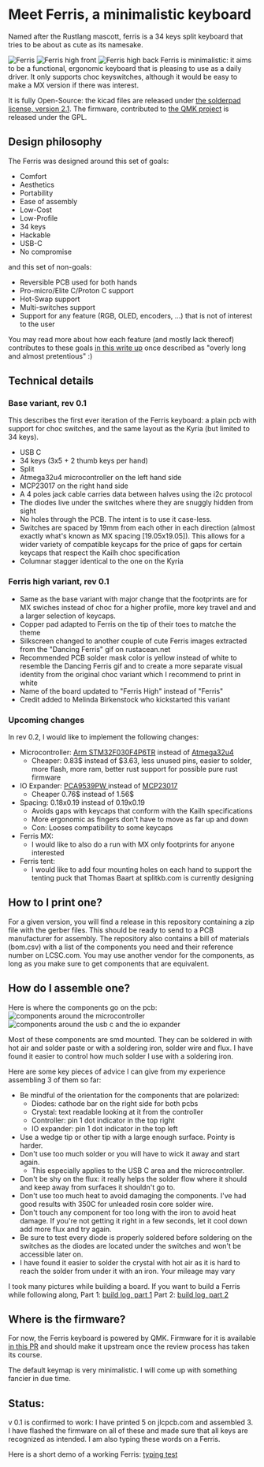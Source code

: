 Meet Ferris, a minimalistic keyboard
====================================

Named after the Rustlang mascott, ferris is a 34 keys split keyboard that tries to be about as cute as its namesake.

![Ferris](https://i.imgur.com/qOv4XDe.jpeg)
![Ferris high front](https://i.imgur.com/zacLahL.jpg)
![Ferris high back](https://i.imgur.com/VSFfk0B.jpg)
Ferris is minimalistic: it aims to be a functional, ergonomic keyboard that is pleasing to use as a daily driver. It only supports choc keyswitches, although it would be easy to make a MX version if there was interest.

It is fully Open-Source: the kicad files are released under [the solderpad license, version 2.1](LICENSE). The firmware, contributed to [the QMK project](https://github.com/qmk/qmk_firmware/) is released under the GPL.

Design philosophy
-----------------

The Ferris was designed around this set of goals:
* Comfort
* Aesthetics
* Portability
* Ease of assembly
* Low-Cost
* Low-Profile
* 34 keys
* Hackable
* USB-C
* No compromise

and this set of non-goals:
* Reversible PCB used for both hands
* Pro-micro/Elite C/Proton C support
* Hot-Swap support
* Multi-switches support
* Support for any feature (RGB, OLED, encoders, ...) that is not of interest to the user

You may read more about how each feature (and mostly lack thereof) contributes to these goals [in this write up](docs/design_philosophy.md) once described as "overly long and almost pretentious" :)

Technical details
-----------------

### Base variant, rev 0.1

This describes the first ever iteration of the Ferris keyboard: a plain pcb with support for choc switches, and the same layout as the Kyria (but limited to 34 keys).

* USB C
* 34 keys (3x5 + 2 thumb keys per hand)
* Split
* Atmega32u4 microcontroller on the left hand side
* MCP23017 on the right hand side
* A 4 poles jack cable carries data between halves using the i2c protocol
* The diodes live under the switches where they are snuggly hidden from sight
* No holes through the PCB. The intent is to use it case-less.
* Switches are spaced by 19mm from each other in each direction (almost exactly what's known as MX spacing [19.05x19.05]). This allows for a wider variety of compatible keycaps for the price of gaps for certain keycaps that respect the Kailh choc specification
* Columnar stagger identical to the one on the Kyria

### Ferris high variant, rev 0.1

* Same as the base variant with major change that the footprints are for MX swiches instead of choc for a higher profile, more key travel and and a larger selection of keycaps.
* Copper pad adapted to Ferris on the tip of their toes to matche the theme
* Silkscreen changed to another couple of cute Ferris images extracted from the "Dancing Ferris" gif on rustacean.net
* Recommended PCB solder mask color is yellow instead of white to resemble the Dancing Ferris gif and to create a more separate visual identity from the original choc variant which I recommend to print in white
* Name of the board updated to "Ferris High" instead of "Ferris"
* Credit added to Melinda Birkenstock who kickstarted this variant

### Upcoming changes

In rev 0.2, I would like to implement the following changes:

* Microcontroller: [Arm STM32F030F4P6TR](https://lcsc.com/product-detail/Others_STMicroelectronics_STM32F030F4P6TR_STMicroelectronics-STM32F030F4P6TR_C89040.html) instead of [Atmega32u4](https://lcsc.com/product-detail/ATMEL-AVR_ATMEL_ATMEGA32U4-AU_ATMEGA32U4-AU_C44854.html)
  * Cheaper: 0.83$ instead of $3.63, less unused pins, easier to solder, more flash, more ram, better rust support for possible pure rust firmware
* IO Expander: [PCA9539PW ](https://lcsc.com/product-detail/I-O-Expansion_NXP_PCA9539PW_PCA9539PW_C129516.html) instead of [MCP23017](https://lcsc.com/product-detail/Interface-ICs_MICROCHIP_MCP23017-E-SO_MCP23017-E-SO_C47023.html)
  * Cheaper 0.76$ instead of 1.56$
* Spacing: 0.18x0.19 instead of 0.19x0.19
  * Avoids gaps with keycaps that conform with the Kailh specifications
  * More ergonomic as fingers don't have to move as far up and down
  * Con: Looses compatibility to some keycaps
* Ferris MX:
  * I would like to also do a run with MX only footprints for anyone interested
* Ferris tent:
  * I would like to add four mounting holes on each hand to support the tenting puck that Thomas Baart at splitkb.com is currently designing

How to I print one?
-------------------

For a given version, you will find a release in this repository containing a zip file with the gerber files. This should be ready to send to a PCB manufacturer for assembly.
The repository also contains a bill of materials (bom.csv) with a list of the components you need and their reference number on LCSC.com. You may use another vendor for the components, as long as you make sure to get components that are equivalent.

How do I assemble one?
----------------------

Here is where the components go on the pcb:
![components around the microcontroller](https://i.imgur.com/DC6uJEx.png)
![components around the usb c and the io expander](https://i.imgur.com/zMLJDx9.png)

Most of these components are smd mounted. They can be soldered in with hot air and solder paste or with a soldering iron, solder wire and flux.
I have found it easier to control how much solder I use with a soldering iron.

Here are some key pieces of advice I can give from my experience assembling 3 of them so far:
* Be mindful of the orientation for the components that are polarized:
  * Diodes: cathode bar on the right side for both pcbs
  * Crystal: text readable looking at it from the controller
  * Controller: pin 1 dot indicator in the top right
  * IO expander: pin 1 dot indicator in the top left
* Use a wedge tip or other tip with a large enough surface. Pointy is harder.
* Don't use too much solder or you will have to wick it away and start again.
  * This especially applies to the USB C area and the microcontroller.
* Don't be shy on the flux: it really helps the solder flow where it should and keep away from surfaces it shouldn't go to.
* Don't use too much heat to avoid damaging the components. I've had good results with 350C for unleaded rosin core solder wire.
* Don't touch any component for too long with the iron to avoid heat damage. If you're not getting it right in a few seconds, let it cool down add more flux and try again. 
* Be sure to test every diode is properly soldered before soldering on the switches as the diodes are located under the switches and won't be accessible later on.
* I have found it easier to solder the crystal with hot air as it is hard to reach the solder from under it with an iron. Your mileage may vary

I took many pictures while building a board. If you want to build a Ferris while following along,
Part 1:
[build log, part 1](https://imgur.com/gallery/jYbxkxE)
Part 2:
[build log, part 2](https://imgur.com/gallery/gs19F6E)

Where is the firmware?
----------------------

For now, the Ferris keyboard is powered by QMK. Firmware for it is available [in this PR](https://github.com/qmk/qmk_firmware/pull/9634) and should make it upstream once the review process has taken its course.

The default keymap is very minimalistic. I will come up with something fancier in due time.

Status:
-------
v 0.1 is confirmed to work: I have printed 5 on jlcpcb.com and assembled 3. I have flashed the firmware on all of these and made sure that all keys are recognized as intended. I am also typing these words on a Ferris.

Here is a short demo of a working Ferris:
[typing test](https://i.imgur.com/E8Wipxz.mp4)

